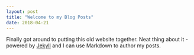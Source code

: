 ```yaml
---
layout: post
title: "Welcome to my Blog Posts"
date: 2018-04-21
---
```


Finally got around to putting this old website together. Neat thing about it - powered by [Jekyll](http://jekyllrb.com) and I can use Markdown to author my posts.
